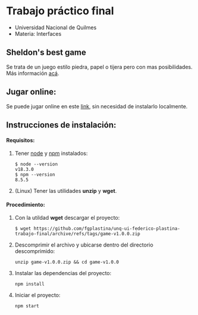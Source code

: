 # Trabajo práctico final
* Universidad Nacional de Quilmes
* Materia: Interfaces


## Sheldon's best game
Se trata de un juego estilo piedra, papel o tijera pero con mas posibilidades. Más información [acá][wiki]. 


## Jugar online:
Se puede jugar online en este [link][online], sin necesidad de instalarlo localmente.


## Instrucciones de instalación:
#### Requisitos:
1. Tener [node](https://nodejs.org/en/download/) y [npm](https://nodejs.org/en/download/)  instalados:

    ```shell
    $ node --version
    v18.3.0
    $ npm --version
    8.5.5
    ```
2. (Linux) Tener las utilidades __unzip__ y __wget__. 


#### Procedimiento:
1. Con la utildad __wget__ descargar el proyecto:
    ```
    $ wget https://github.com/fgplastina/unq-ui-federico-plastina-trabajo-final/archive/refs/tags/game-v1.0.0.zip
    ```
2. Descomprimir el archivo y ubicarse dentro del directorio descomprimido:
    ```
    unzip game-v1.0.0.zip && cd game-v1.0.0
    ```
3. Instalar las dependencias del proyecto:
    ```
    npm install
    ```
4. Iniciar el proyecto:
    ```
    npm start
    ```

[wiki]: https://bigbangtheory.fandom.com/wiki/Rock,_Paper,_Scissors,_Lizard,_Spock
[online]: https://fgplastina.github.io/unq-ui-federico-plastina-trabajo-final/
